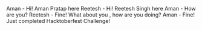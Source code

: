 Aman - Hi! Aman Pratap here
Reetesh - Hi! Reetesh Singh here
Aman - How are you?
Reetesh - Fine! What about you , how are you doing?
Aman - Fine! Just completed Hacktoberfest Challenge!
